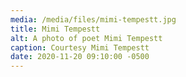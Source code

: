 ```yaml
---
media: /media/files/mimi-tempestt.jpg
title: Mimi Tempestt
alt: A photo of poet Mimi Tempestt
caption: Courtesy Mimi Tempestt
date: 2020-11-20 09:10:00 -0500
---
```

